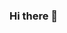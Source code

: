 ### Hi there 👋

<!--
**arunshaji95/arunshaji95** is a ✨ _special_ ✨ repository because its `README.md` (this file) appears on your GitHub profile.

Here are some ideas to get you started:

- 🔭 I’m currently working on Golang
- 🌱 I’m currently learning Kubernetes
- 💬 Ask me about Python, Go and databases
- 📫 How to reach me: ...
- 😄 Pronouns: ...
- ⚡ Fun fact: ...
-->
